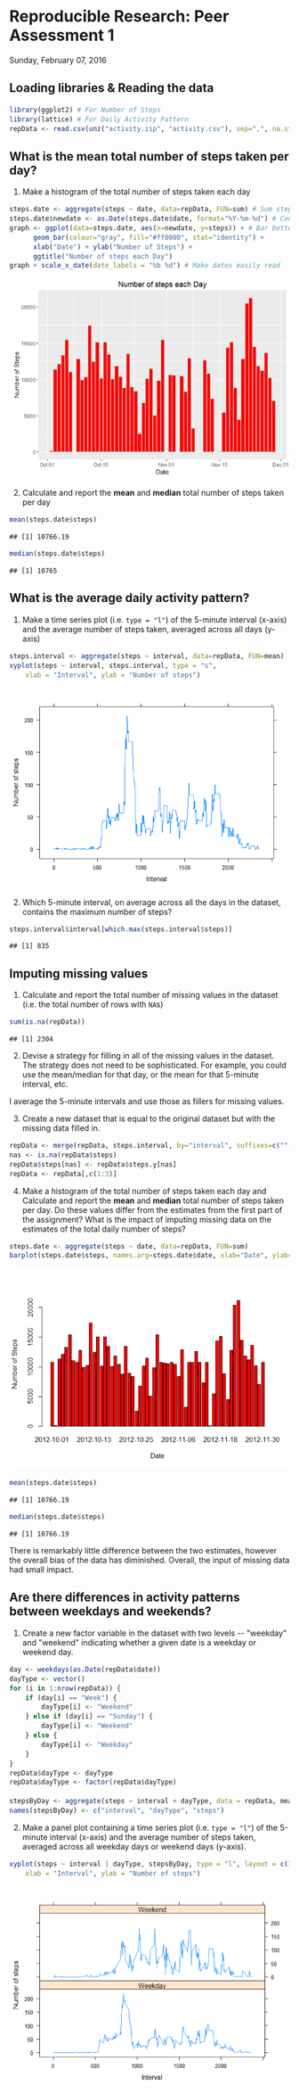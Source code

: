 # Reproducible Research: Peer Assessment 1
Sunday, February 07, 2016  


## Loading libraries & Reading the data

```r
library(ggplot2) # For Number of Steps
library(lattice) # For Daily Activity Pattern
repData <- read.csv(unz("activity.zip", "activity.csv"), sep=",", na.strings="NA", header = TRUE)
```

## What is the mean total number of steps taken per day?

1. Make a histogram of the total number of steps taken each day


```r
steps.date <- aggregate(steps ~ date, data=repData, FUN=sum) # Sum steps for each day
steps.date$newdate <- as.Date(steps.date$date, format="%Y-%m-%d") # Convert to class date
graph <- ggplot(data=steps.date, aes(x=newdate, y=steps)) + # Bar better than Hist here
      geom_bar(colour="gray", fill="#ff0000", stat="identity") +
      xlab("Date") + ylab("Number of Steps") +
      ggtitle("Number of steps each Day")
graph + scale_x_date(date_labels = "%b %d") # Make dates easily read
```

![](PA1_template_files/figure-html/unnamed-chunk-2-1.png)

2. Calculate and report the **mean** and **median** total number of
   steps taken per day


```r
mean(steps.date$steps)
```

```
## [1] 10766.19
```

```r
median(steps.date$steps)
```

```
## [1] 10765
```

## What is the average daily activity pattern?

1. Make a time series plot (i.e. `type = "l"`) of the 5-minute
   interval (x-axis) and the average number of steps taken, averaged
   across all days (y-axis)


```r
steps.interval <- aggregate(steps ~ interval, data=repData, FUN=mean)
xyplot(steps ~ interval, steps.interval, type = "s",
    xlab = "Interval", ylab = "Number of steps")
```

![](PA1_template_files/figure-html/unnamed-chunk-4-1.png)

2. Which 5-minute interval, on average across all the days in the
   dataset, contains the maximum number of steps?


```r
steps.interval$interval[which.max(steps.interval$steps)]
```

```
## [1] 835
```

## Imputing missing values

1. Calculate and report the total number of missing values in the
   dataset (i.e. the total number of rows with `NA`s)


```r
sum(is.na(repData))
```

```
## [1] 2304
```

2. Devise a strategy for filling in all of the missing values in the
   dataset. The strategy does not need to be sophisticated. For
   example, you could use the mean/median for that day, or the mean
   for that 5-minute interval, etc.

I average the 5-minute intervals and use those as fillers for missing values.

3. Create a new dataset that is equal to the original dataset but with
   the missing data filled in.


```r
repData <- merge(repData, steps.interval, by="interval", suffixes=c("",".y"))
nas <- is.na(repData$steps)
repData$steps[nas] <- repData$steps.y[nas]
repData <- repData[,c(1:3)]
```

4. Make a histogram of the total number of steps taken each day and
   Calculate and report the **mean** and **median** total number of
   steps taken per day. Do these values differ from the estimates from
   the first part of the assignment? What is the impact of imputing
   missing data on the estimates of the total daily number of steps?


```r
steps.date <- aggregate(steps ~ date, data=repData, FUN=sum)
barplot(steps.date$steps, names.arg=steps.date$date, xlab="Date", ylab="Number of Steps", col=c("red"))
```

![](PA1_template_files/figure-html/unnamed-chunk-8-1.png)

```r
mean(steps.date$steps)
```

```
## [1] 10766.19
```

```r
median(steps.date$steps)
```

```
## [1] 10766.19
```

There is remarkably little difference between the two estimates, however the overall bias of the data has diminished.
Overall, the input of missing data had small impact.

## Are there differences in activity patterns between weekdays and weekends?

1. Create a new factor variable in the dataset with two levels --
   "weekday" and "weekend" indicating whether a given date is a
   weekday or weekend day.


```r
day <- weekdays(as.Date(repData$date))
dayType <- vector()
for (i in 1:nrow(repData)) {
    if (day[i] == "Week") {
        dayType[i] <- "Weekend"
    } else if (day[i] == "Sunday") {
        dayType[i] <- "Weekend"
    } else {
        dayType[i] <- "Weekday"
    }
}
repData$dayType <- dayType
repData$dayType <- factor(repData$dayType)

stepsByDay <- aggregate(steps ~ interval + dayType, data = repData, mean)
names(stepsByDay) <- c("interval", "dayType", "steps")
```

2. Make a panel plot containing a time series plot (i.e. `type = "l"`)
   of the 5-minute interval (x-axis) and the average number of steps
   taken, averaged across all weekday days or weekend days
   (y-axis).


```r
xyplot(steps ~ interval | dayType, stepsByDay, type = "l", layout = c(1, 2), 
    xlab = "Interval", ylab = "Number of steps")
```

![](PA1_template_files/figure-html/unnamed-chunk-10-1.png)
